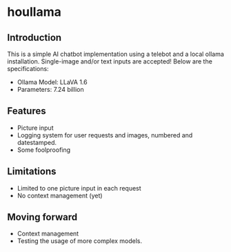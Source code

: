 # houllama
## Introduction
This is a simple AI chatbot implementation using a telebot and a local ollama installation. Single-image and/or text inputs are accepted!
Below are the specifications:
- Ollama Model: LLaVA 1.6
- Parameters: 7.24 billion
## Features
- Picture input
- Logging system for user requests and images, numbered and datestamped.
- Some foolproofing
## Limitations
- Limited to one picture input in each request
- No context management (yet)
## Moving forward
- Context management
- Testing the usage of more complex models.